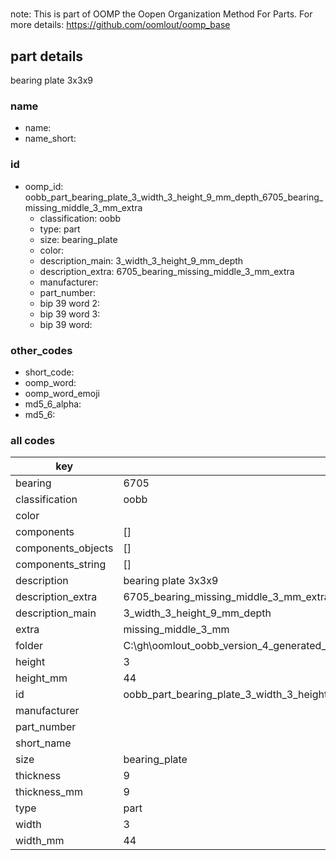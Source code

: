 #   

note: This is part of OOMP the Oopen Organization Method For Parts. For more details: https://github.com/oomlout/oomp_base

##  part details



bearing plate 3x3x9

### name
* name: 
* name_short: 
### id
* oomp_id: oobb_part_bearing_plate_3_width_3_height_9_mm_depth_6705_bearing_missing_middle_3_mm_extra
  * classification: oobb
  * type: part
  * size: bearing_plate
  * color: 
  * description_main: 3_width_3_height_9_mm_depth
  * description_extra: 6705_bearing_missing_middle_3_mm_extra
  * manufacturer: 
  * part_number: 
  * bip 39 word 2: 
  * bip 39 word 3: 
  * bip 39 word: 

### other_codes
* short_code: 
* oomp_word: 
* oomp_word_emoji 
* md5_6_alpha: 
* md5_6: 









### all codes 
| key | value |  
| --- | --- |  
| bearing | 6705 |  
| classification | oobb |  
| color |  |  
| components | [] |  
| components_objects | [] |  
| components_string | [] |  
| description | bearing plate 3x3x9 |  
| description_extra | 6705_bearing_missing_middle_3_mm_extra |  
| description_main | 3_width_3_height_9_mm_depth |  
| extra | missing_middle_3_mm |  
| folder | C:\gh\oomlout_oobb_version_4_generated_parts\things\oobb_part_bearing_plate_3_width_3_height_9_mm_depth_6705_bearing_missing_middle_3_mm_extra |  
| height | 3 |  
| height_mm | 44 |  
| id | oobb_part_bearing_plate_3_width_3_height_9_mm_depth_6705_bearing_missing_middle_3_mm_extra |  
| manufacturer |  |  
| part_number |  |  
| short_name |  |  
| size | bearing_plate |  
| thickness | 9 |  
| thickness_mm | 9 |  
| type | part |  
| width | 3 |  
| width_mm | 44 |  
